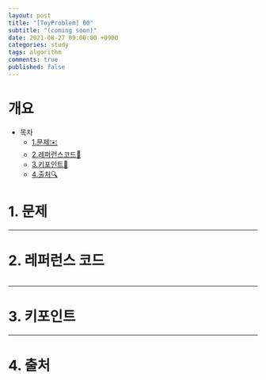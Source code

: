 ```yaml
---
layout: post
title: "[ToyProblem] 00"
subtitle: "(coming soon)"
date: 2021-08-27 09:00:00 +0900
categories: study
tags: algorithm
comments: true
published: false
---
```


# 개요

- 목차
  - [1.문제✉️](#1.문제)
  - [2.레퍼런스코드🔖](#2.레퍼런스코드)
  - [3.키포인트🔐](#3.키포인트🔑)
  - [4.출처🔍](#4.출처🔍)

# 1. 문제

---

# 2. 레퍼런스 코드

```javascript

```

---

# 3. 키포인트

---

# 4. 출처
